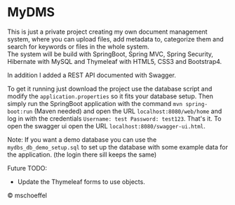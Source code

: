 # MyDMS

This is just a private project creating my own document management system, where you can upload files, add metadata to, categorize them and search for keywords or files in the whole system.\
The system will be build with SpringBoot, Spring MVC, Spring Security, Hibernate with MySQL and Thymeleaf with HTML5, CSS3 and Bootstrap4.

In addition I added a REST API documented with Swagger.

To get it running just download the project use the database script and modify the `application.properties` so it fits your database setup.
Then simply run the SpringBoot application with the command `mvn spring-boot:run` (Maven needed) and open the URL `localhost:8080/web/home` and log in with the credentials `Username: test Password: test123`. That's it.
To open the swagger ui open the URL `localhost:8080/swagger-ui.html`.

Note: If you want a demo database you can use the `mydbs_db_demo_setup.sql` to set up the database with some example data for the application. (the login there sill keeps the same)

Future TODO:
* Update the Thymeleaf forms to use objects.

&copy; mschoeffel
